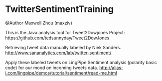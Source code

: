 TwitterSentimentTraining
========================
@Author Maxwell Zhou (maxziv)


This is the Java analysis tool for Tweet2Dowjones Project:
https://github.com/tedsunnyday/Tweet2DowJones

Retrieving tweet data manually labeled by Niek Sanders.
http://www.sananalytics.com/lab/twitter-sentiment/

Apply these labeled tweets on LingPipe Sentiment analysis (polarity basic code) for our mood on incoming tweets data.
http://alias-i.com/lingpipe/demos/tutorial/sentiment/read-me.html

